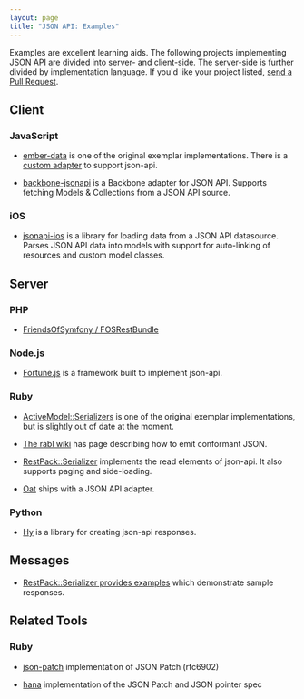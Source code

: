 ```yaml
---
layout: page
title: "JSON API: Examples"
---
```


Examples are excellent learning aids. The following projects implementing JSON
API are divided into server- and client-side. The server-side is further
divided by implementation language. If you'd like your project listed, [send a
Pull Request](https://github.com/json-api/json-api).

## Client

### JavaScript

* [ember-data](https://github.com/emberjs/data) is one of the original exemplar
implementations. There is a [custom adapter](https://github.com/daliwali/ember-json-api) to support json-api.

* [backbone-jsonapi](https://github.com/guillaumervls/backbone-jsonapi) is a Backbone adapter for JSON API. Supports fetching Models & Collections from a JSON API source.

### iOS

* [jsonapi-ios](https://github.com/joshdholtz/jsonapi-ios) is a library for loading data from a JSON API datasource. Parses JSON API data into models with support for auto-linking of resources and custom model classes.

## Server

### PHP

* [FriendsOfSymfony / FOSRestBundle](https://github.com/FriendsOfSymfony/FOSRestBundle/issues/452)

### Node.js

* [Fortune.js](http://fortunejs.com) is a framework built to implement json-api.

### Ruby

* [ActiveModel::Serializers](https://github.com/rails-api/active_model_serializers)
is one of the original exemplar implementations, but is slightly out of date at
the moment.

* [The rabl wiki](https://github.com/nesquena/rabl/wiki/Conforming-to-jsonapi.org-format)
has page describing how to emit conformant JSON.

* [RestPack::Serializer](https://github.com/RestPack/restpack_serializer) implements the read elements of json-api. It also supports paging and side-loading.

* [Oat](https://github.com/ismasan/oat#adapters) ships with a JSON API adapter.

### Python

* [Hy](https://github.com/kalasjocke/hy) is a library for creating json-api responses.

## Messages

* [RestPack::Serializer provides examples](http://restpack-serializer-sample.herokuapp.com/) which demonstrate sample responses.

## Related Tools

### Ruby 

* [json-patch](https://github.com/guillec/json-patch) implementation of JSON Patch (rfc6902) 

* [hana](https://github.com/tenderlove/hana) implementation of the JSON Patch and JSON pointer spec 

